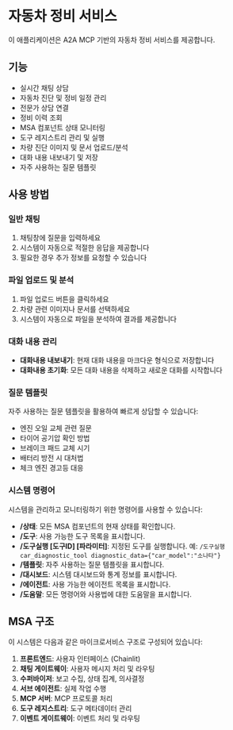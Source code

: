 # 자동차 정비 서비스

이 애플리케이션은 A2A MCP 기반의 자동차 정비 서비스를 제공합니다.

## 기능

- 실시간 채팅 상담
- 자동차 진단 및 정비 일정 관리
- 전문가 상담 연결
- 정비 이력 조회
- MSA 컴포넌트 상태 모니터링
- 도구 레지스트리 관리 및 실행
- 차량 진단 이미지 및 문서 업로드/분석
- 대화 내용 내보내기 및 저장
- 자주 사용하는 질문 템플릿

## 사용 방법

### 일반 채팅

1. 채팅창에 질문을 입력하세요
2. 시스템이 자동으로 적절한 응답을 제공합니다
3. 필요한 경우 추가 정보를 요청할 수 있습니다

### 파일 업로드 및 분석

1. 파일 업로드 버튼을 클릭하세요
2. 차량 관련 이미지나 문서를 선택하세요
3. 시스템이 자동으로 파일을 분석하여 결과를 제공합니다

### 대화 내용 관리

- **대화내용 내보내기**: 현재 대화 내용을 마크다운 형식으로 저장합니다
- **대화내용 초기화**: 모든 대화 내용을 삭제하고 새로운 대화를 시작합니다

### 질문 템플릿

자주 사용하는 질문 템플릿을 활용하여 빠르게 상담할 수 있습니다:
- 엔진 오일 교체 관련 질문
- 타이어 공기압 확인 방법
- 브레이크 패드 교체 시기
- 배터리 방전 시 대처법
- 체크 엔진 경고등 대응

### 시스템 명령어

시스템을 관리하고 모니터링하기 위한 명령어를 사용할 수 있습니다:

- **/상태**: 모든 MSA 컴포넌트의 현재 상태를 확인합니다.
- **/도구**: 사용 가능한 도구 목록을 표시합니다.
- **/도구실행 [도구ID] [파라미터]**: 지정된 도구를 실행합니다.
  예: `/도구실행 car_diagnostic_tool diagnostic_data={"car_model":"소나타"}`
- **/템플릿**: 자주 사용하는 질문 템플릿을 표시합니다.
- **/대시보드**: 시스템 대시보드와 통계 정보를 표시합니다.
- **/에이전트**: 사용 가능한 에이전트 목록을 표시합니다.
- **/도움말**: 모든 명령어와 사용법에 대한 도움말을 표시합니다.

## MSA 구조

이 시스템은 다음과 같은 마이크로서비스 구조로 구성되어 있습니다:

1. **프론트엔드**: 사용자 인터페이스 (Chainlit)
2. **채팅 게이트웨이**: 사용자 메시지 처리 및 라우팅
3. **수퍼바이저**: 보고 수집, 상태 집계, 의사결정
4. **서브 에이전트**: 실제 작업 수행
5. **MCP 서버**: MCP 프로토콜 처리
6. **도구 레지스트리**: 도구 메타데이터 관리
7. **이벤트 게이트웨이**: 이벤트 처리 및 라우팅 
